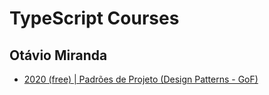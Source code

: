 # TypeScript Courses

## Otávio Miranda

- [2020 (free) | Padrões de Projeto (Design Patterns - GoF)](https://www.youtube.com/watch?v=MqddY6Ochkc&list=PLbIBj8vQhvm0VY5YrMrafWaQY2EnJ3j8H&index=1&t=0s)
